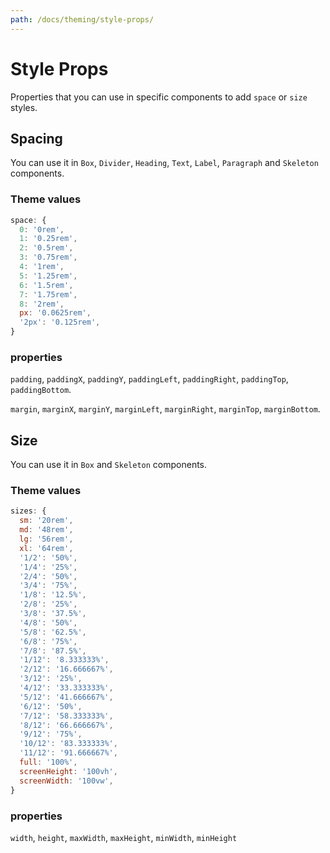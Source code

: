 ```yaml
---
path: /docs/theming/style-props/
---
```


# Style Props

Properties that you can use in specific components to add `space` or `size` styles.

## Spacing

You can use it in `Box`, `Divider`, `Heading`, `Text`, `Label`, `Paragraph` and `Skeleton` components.

### Theme values

```jsx static
space: {
  0: '0rem',
  1: '0.25rem',
  2: '0.5rem',
  3: '0.75rem',
  4: '1rem',
  5: '1.25rem',
  6: '1.5rem',
  7: '1.75rem',
  8: '2rem',
  px: '0.0625rem',
  '2px': '0.125rem',
}
```

### properties

`padding`, `paddingX`, `paddingY`, `paddingLeft`, `paddingRight`, `paddingTop`, `paddingBottom`.

`margin`, `marginX`, `marginY`, `marginLeft`, `marginRight`, `marginTop`, `marginBottom`.

## Size

You can use it in `Box` and `Skeleton` components.

### Theme values

```jsx static
sizes: {
  sm: '20rem',
  md: '48rem',
  lg: '56rem',
  xl: '64rem',
  '1/2': '50%',
  '1/4': '25%',
  '2/4': '50%',
  '3/4': '75%',
  '1/8': '12.5%',
  '2/8': '25%',
  '3/8': '37.5%',
  '4/8': '50%',
  '5/8': '62.5%',
  '6/8': '75%',
  '7/8': '87.5%',
  '1/12': '8.333333%',
  '2/12': '16.666667%',
  '3/12': '25%',
  '4/12': '33.333333%',
  '5/12': '41.666667%',
  '6/12': '50%',
  '7/12': '58.333333%',
  '8/12': '66.666667%',
  '9/12': '75%',
  '10/12': '83.333333%',
  '11/12': '91.666667%',
  full: '100%',
  screenHeight: '100vh',
  screenWidth: '100vw',
}
```

### properties

`width`, `height`, `maxWidth`, `maxHeight`, `minWidth`, `minHeight`
